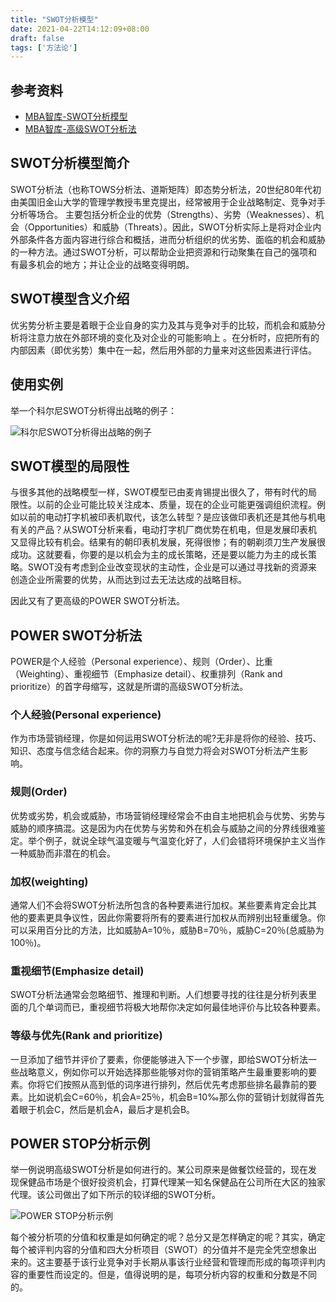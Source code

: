 ```yaml
---
title: "SWOT分析模型"
date: 2021-04-22T14:12:09+08:00
draft: false
tags: ['方法论']
---
```


## 参考资料

- [MBA智库-SWOT分析模型](https://wiki.mbalib.com/wiki/SWOT%E5%88%86%E6%9E%90%E6%A8%A1%E5%9E%8B)
- [MBA智库-高级SWOT分析法](https://wiki.mbalib.com/wiki/POWER_SWOT%E5%88%86%E6%9E%90%E6%B3%95)

## SWOT分析模型简介

SWOT分析法（也称TOWS分析法、道斯矩阵）即态势分析法，20世纪80年代初由美国旧金山大学的管理学教授韦里克提出，经常被用于企业战略制定、竞争对手分析等场合。
主要包括分析企业的优势（Strengths）、劣势（Weaknesses）、机会（Opportunities）和威胁（Threats）。因此，SWOT分析实际上是将对企业内外部条件各方面内容进行综合和概括，进而分析组织的优劣势、面临的机会和威胁的一种方法。通过SWOT分析，可以帮助企业把资源和行动聚集在自己的强项和有最多机会的地方；并让企业的战略变得明朗。

## SWOT模型含义介绍

优劣势分析主要是着眼于企业自身的实力及其与竞争对手的比较，而机会和威胁分析将注意力放在外部环境的变化及对企业的可能影响上 。在分析时，应把所有的内部因素（即优劣势）集中在一起，然后用外部的力量来对这些因素进行评估。

## 使用实例

举一个科尔尼SWOT分析得出战略的例子：

![科尔尼SWOT分析得出战略的例子](https://wenchao.ren/img/2021/04/1619151825-8f81abf80da4ce915e2a629d1622878b-20210423122343.png)


## SWOT模型的局限性

与很多其他的战略模型一样，SWOT模型已由麦肯锡提出很久了，带有时代的局限性。以前的企业可能比较关注成本、质量，现在的企业可能更强调组织流程。例如以前的电动打字机被印表机取代，该怎么转型？是应该做印表机还是其他与机电有关的产品？从SWOT分析来看，电动打字机厂商优势在机电，但是发展印表机又显得比较有机会。结果有的朝印表机发展，死得很惨；有的朝剃须刀生产发展很成功。这就要看，你要的是以机会为主的成长策略，还是要以能力为主的成长策略。SWOT没有考虑到企业改变现状的主动性，企业是可以通过寻找新的资源来创造企业所需要的优势，从而达到过去无法达成的战略目标。

因此又有了更高级的POWER SWOT分析法。

## POWER SWOT分析法

POWER是个人经验（Personal experience）、规则（Order）、比重（Weighting）、重视细节（Emphasize detail）、权重排列（Rank and prioritize）的首字母缩写，这就是所谓的高级SWOT分析法。

### 个人经验(Personal experience)

作为市场营销经理，你是如何运用SWOT分析法的呢?无非是将你的经验、技巧、知识、态度与信念结合起来。你的洞察力与自觉力将会对SWOT分析法产生影响。

### 规则(Order)

优势或劣势，机会或威胁，市场营销经理经常会不由自主地把机会与优势、劣势与威胁的顺序搞混。这是因为内在优势与劣势和外在机会与威胁之间的分界线很难鉴定。举个例子，就说全球气温变暖与气温变化好了，人们会错将环境保护主义当作一种威胁而非潜在的机会。

### 加权(weighting)

通常人们不会将SWOT分析法所包含的各种要素进行加权。某些要素肯定会比其他的要素更具争议性，因此你需要将所有的要素进行加权从而辨别出轻重缓急。你可以采用百分比的方法，比如威胁A=10％，威胁B=70％，威胁C=20％(总威胁为100％)。

### 重视细节(Emphasize detail)

SWOT分析法通常会忽略细节、推理和判断。人们想要寻找的往往是分析列表里面的几个单词而已，重视细节将极大地帮你决定如何最佳地评价与比较各种要素。

### 等级与优先(Rank and prioritize)

一旦添加了细节并评价了要素，你便能够进入下一个步骤，即给SWOT分析法一些战略意义，例如你可以开始选择那些能够对你的营销策略产生最重要影响的要素。你将它们按照从高到低的词序进行排列，然后优先考虑那些排名最靠前的要素。比如说机会C=60％，机会A=25％，机会B=10‰那么你的营销计划就得首先着眼于机会C，然后是机会A，最后才是机会B。

## POWER STOP分析示例

举一例说明高级SWOT分析是如何进行的。某公司原来是做餐饮经营的，现在发现保健品市场是个很好投资机会，打算代理某一知名保健品在公司所在大区的独家代理。该公司做出了如下所示的较详细的SWOT分析。

![POWER STOP分析示例](https://wenchao.ren/img/2021/04/1619152310-1e0528df370a1bb586a93dc6a32625a3-20210423123149.png)

每个被分析项的分值和权重是如何确定的呢？总分又是怎样确定的呢？其实，确定每个被评判内容的分值和四大分析项目（SWOT）的分值并不是完全凭空想象出来的。这主要基于该行业竞争对手长期从事该行业经营和管理而形成的每项评判内容的重要性而设定的。但是，值得说明的是，每项分析内容的权重和分数是不同的。
